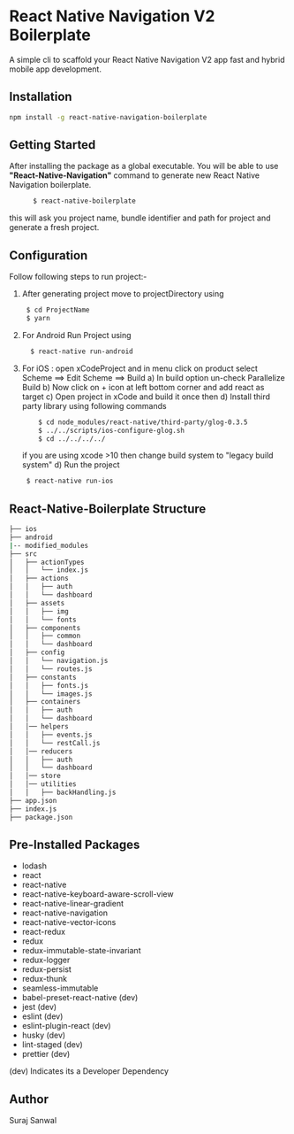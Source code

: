 # React Native Navigation V2 Boilerplate

A simple cli to scaffold your React Native Navigation V2 app fast and hybrid mobile app development.

## Installation

```bash
npm install -g react-native-navigation-boilerplate
```

## Getting Started

After installing the package as a global executable. You will be able to use **"React-Native-Navigation"** command to generate new React Native Navigation boilerplate.

```bash
      $ react-native-boilerplate
```

this will ask you project name, bundle identifier and path for project and generate a fresh project.

## Configuration

Follow following steps to run project:-

1. After generating project move to projectDirectory using

   ```bash
    $ cd ProjectName
    $ yarn
   ```

2. For Android Run Project using

   ```bash
     $ react-native run-android
   ```

3. For iOS : open xCodeProject and in menu click on product select Scheme ==> Edit Scheme ==> Build
   a) In build option un-check Parallelize Build
   b) Now click on + icon at left bottom corner and add react as target
   c) Open project in xCode and build it once then
   d) Install third party library using following commands

    ```bash
        $ cd node_modules/react-native/third-party/glog-0.3.5
        $ ../../scripts/ios-configure-glog.sh
        $ cd ../../../../
    ```

    if you are using xcode >10 then change build system to "legacy build system"
   d) Run the project

   ```bash
    $ react-native run-ios
   ```

## React-Native-Boilerplate Structure

```bash
├── ios
├── android
|-- modified_modules
├── src
│   ├── actionTypes
│   │   └── index.js
│   ├── actions
│   │   ├── auth
│   │   └── dashboard
│   ├── assets
│   │   ├── img
│   │   └── fonts
│   ├── components
│   │   ├── common
│   │   └── dashboard
│   ├── config
│   │   └── navigation.js
│   │   └── routes.js
│   ├── constants
│   │   ├── fonts.js
│   │   └── images.js
│   ├── containers
│   │   ├── auth
│   │   └── dashboard
│   │── helpers
│   │   ├── events.js
│   │   └── restCall.js
│   │── reducers
│   │   ├── auth
│   │   └── dashboard
│   │── store
│   │── utilities
│   │   ├── backHandling.js
├── app.json
├── index.js
├── package.json
```

## Pre-Installed Packages

- lodash
- react
- react-native
- react-native-keyboard-aware-scroll-view
- react-native-linear-gradient
- react-native-navigation
- react-native-vector-icons
- react-redux
- redux
- redux-immutable-state-invariant
- redux-logger
- redux-persist
- redux-thunk
- seamless-immutable
- babel-preset-react-native (dev)
- jest (dev)
- eslint (dev)
- eslint-plugin-react (dev)
- husky (dev)
- lint-staged (dev)
- prettier (dev)

(dev) Indicates its a Developer Dependency

## Author

Suraj Sanwal
